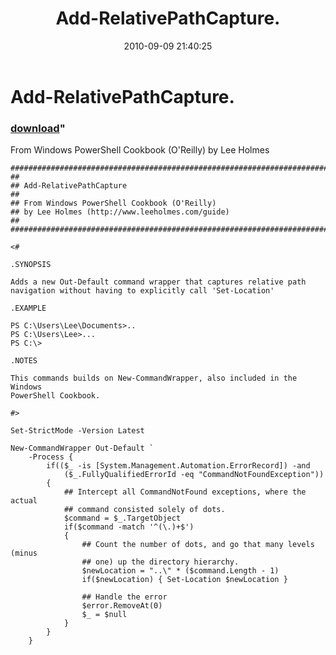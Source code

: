 ﻿---
pid:            2131
parent:         0
children:       
poster:         Lee Holmes
title:          Add-RelativePathCapture.
date:           2010-09-09 21:40:25
format:         posh
---

# Add-RelativePathCapture.

### [download](2131.ps1)"

From Windows PowerShell Cookbook (O'Reilly) by Lee Holmes

```posh
##############################################################################
##
## Add-RelativePathCapture
##
## From Windows PowerShell Cookbook (O'Reilly)
## by Lee Holmes (http://www.leeholmes.com/guide)
##
##############################################################################

<#

.SYNOPSIS

Adds a new Out-Default command wrapper that captures relative path
navigation without having to explicitly call 'Set-Location'

.EXAMPLE

PS C:\Users\Lee\Documents>..
PS C:\Users\Lee>...
PS C:\>

.NOTES

This commands builds on New-CommandWrapper, also included in the Windows
PowerShell Cookbook.

#>

Set-StrictMode -Version Latest

New-CommandWrapper Out-Default `
    -Process {
        if(($_ -is [System.Management.Automation.ErrorRecord]) -and
            ($_.FullyQualifiedErrorId -eq "CommandNotFoundException"))
        {
            ## Intercept all CommandNotFound exceptions, where the actual
            ## command consisted solely of dots.
            $command = $_.TargetObject
            if($command -match '^(\.)+$')
            {
                ## Count the number of dots, and go that many levels (minus
                ## one) up the directory hierarchy.
                $newLocation = "..\" * ($command.Length - 1)
                if($newLocation) { Set-Location $newLocation }

                ## Handle the error
                $error.RemoveAt(0)
                $_ = $null
            }
        }
    }
```

